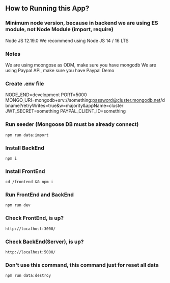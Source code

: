 ## How to Running this App?

### Minimum node version, because in backend we are using ES module, not Node Module (import, require)
Node JS 12.19.0
We recommend using Node JS 14 / 16 LTS

### Notes
We are using moongose as ODM, make sure you have mongodb
We are using Paypal API, make sure you have Paypal Demo

### Create .env file
NODE_END=development
PORT=5000
MONGO_URI=mongodb+srv://something:password@cluster.mongodb.net/dbname?retryWrites=true&w=majority&appName=cluster
JWT_SECRET=something
PAYPAL_CLIENT_ID=something

### Run seeder (Mongoose DB must be already connect)
<code>npm run data:import</code>

### Install BackEnd
<code>npm i</code>

### Install FrontEnd
<code>cd /frontend && npm i</code>

### Run FrontEnd and BackEnd
<code>npm run dev</code>

### Check FrontEnd, is up?
<code>http://localhost:3000/</code>

### Check BackEnd(Server), is up?
<code>http://localhost:5000/</code>

### Don't use this command, this command just for reset all data
<code>npm run data:destroy</code>
